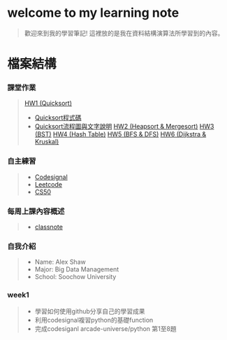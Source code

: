 # welcome to my learning note
> 歡迎來到我的學習筆記! 
> 這裡放的是我在資料結構演算法所學習到的內容。

# 檔案結構
### 課堂作業
> [HW1 (Quicksort)](HW1)
>  * [Quicksort程式碼](HW1/QuickSort.ipynb)
>  * [Quicksort流程圖與文字說明](HW1/README.md)
> [HW2 (Heapsort & Mergesort)](HW2)
> [HW3 (BST)](HW3)
> [HW4 (Hash Table)](HW4)
> [HW5 (BFS & DFS)](HW5)
> [HW6 (Dijkstra & Kruskal)](HW6)

### 自主練習
> * [Codesignal](CodeSignal)
> * [Leetcode](Leetcode)
> * [CS50](CS50)
### 每周上課內容概述
> * [classnote](classnote)


### 自我介紹
> * Name: Alex Shaw
> * Major: Big Data Management
> * School: Soochow University  

### week1
> * 學習如何使用github分享自己的學習成果
> * 利用codesignal複習python的基礎function
> * 完成codesiganl arcade-universe/python 第1至8題
